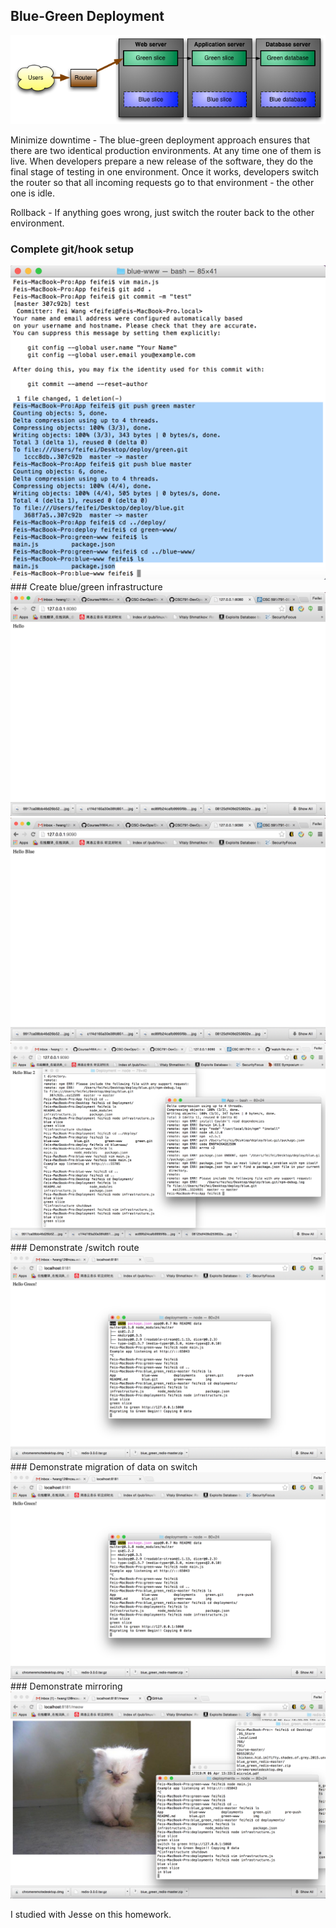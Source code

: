 ## Blue-Green Deployment
<img src="pics/0.png"/>

Minimize downtime - The blue-green deployment approach ensures that there are two identical production environments. At any time one of them is live. When developers prepare a new release of the software, they do the final stage of testing in one environment. Once it works, developers switch the router so that all incoming requests go to that environment - the other one is idle.

Rollback - If anything goes wrong, just switch the router back to the other environment. 
 
### Complete git/hook setup
<img src="pics/1.png"/>
### Create blue/green infrastructure
<img src="pics/2.png"/>
<img src="pics/3.png"/>
<img src="pics/4.png"/>
### Demonstrate /switch route
<img src="pics/5.png"/>
### Demonstrate migration of data on switch
<img src="pics/5.png"/>
### Demonstrate mirroring
<img src="pics/6.png"/>

I studied with Jesse on this homework.

